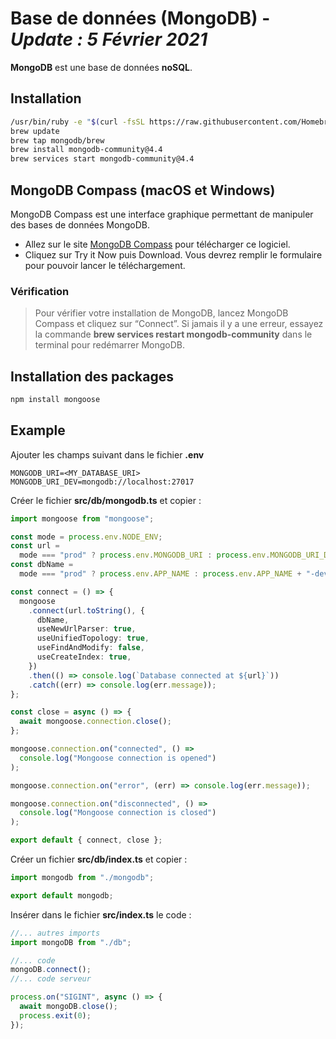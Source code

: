 # Base de données (MongoDB) - ***Update : 5 Février 2021***

**MongoDB** est une base de données **noSQL**.

## Installation

```zsh
/usr/bin/ruby -e "$(curl -fsSL https://raw.githubusercontent.com/Homebrew/install/master/install)" # Installera le logiciel https://brew.sh/
brew update
brew tap mongodb/brew
brew install mongodb-community@4.4
brew services start mongodb-community@4.4
```

## MongoDB Compass (macOS et Windows)

MongoDB Compass est une interface graphique permettant de manipuler des bases de données MongoDB.

- Allez sur le site [MongoDB Compass](https://www.mongodb.com/products/compass) pour télécharger ce logiciel.
- Cliquez sur Try it Now puis Download. Vous devrez remplir le formulaire pour pouvoir lancer le téléchargement.

### Vérification

> Pour vérifier votre installation de MongoDB, lancez MongoDB Compass et cliquez sur “Connect”. Si jamais il y a une erreur, essayez la commande **brew services restart mongodb-community** dans le terminal pour redémarrer MongoDB.

## Installation des packages

```zsh
npm install mongoose
```

## Example

Ajouter les champs suivant dans le fichier **.env**

```
MONGODB_URI=<MY_DATABASE_URI>
MONGODB_URI_DEV=mongodb://localhost:27017
```
Créer le fichier **src/db/mongodb.ts** et copier :

```ts
import mongoose from "mongoose";

const mode = process.env.NODE_ENV;
const url =
  mode === "prod" ? process.env.MONGODB_URI : process.env.MONGODB_URI_DEV;
const dbName =
  mode === "prod" ? process.env.APP_NAME : process.env.APP_NAME + "-dev";

const connect = () => {
  mongoose
    .connect(url.toString(), {
      dbName,
      useNewUrlParser: true,
      useUnifiedTopology: true,
      useFindAndModify: false,
      useCreateIndex: true,
    })
    .then(() => console.log(`Database connected at ${url}`))
    .catch((err) => console.log(err.message));
};

const close = async () => {
  await mongoose.connection.close();
};

mongoose.connection.on("connected", () =>
  console.log("Mongoose connection is opened")
);

mongoose.connection.on("error", (err) => console.log(err.message));

mongoose.connection.on("disconnected", () =>
  console.log("Mongoose connection is closed")
);

export default { connect, close };
```

Créer un fichier **src/db/index.ts** et copier :

```ts
import mongodb from "./mongodb";

export default mongodb;
```

Insérer dans le fichier **src/index.ts** le code :

```ts
//... autres imports
import mongoDB from "./db";

//... code
mongoDB.connect();
//... code serveur

process.on("SIGINT", async () => {
  await mongoDB.close();
  process.exit(0);
});
```
